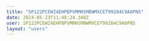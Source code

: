 ```yaml
---
title: "SP122PCEWZ4EHPBPVMMHSMBWMXCET99284C9A8PN5"
date: 2024-05-23T11:48:24.348Z
user: SP122PCEWZ4EHPBPVMMHSMBWMXCET99284C9A8PN5
layout: "users"
---
```

    